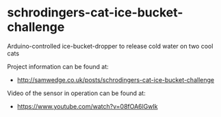 # schrodingers-cat-ice-bucket-challenge
Arduino-controlled ice-bucket-dropper to release cold water on two cool cats

Project information can be found at:
   - http://samwedge.co.uk/posts/schrodingers-cat-ice-bucket-challenge
   
Video of the sensor in operation can be found at:
   - https://www.youtube.com/watch?v=08fOA6lGwIk
